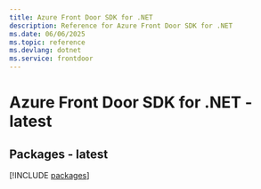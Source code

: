```yaml
---
title: Azure Front Door SDK for .NET
description: Reference for Azure Front Door SDK for .NET
ms.date: 06/06/2025
ms.topic: reference
ms.devlang: dotnet
ms.service: frontdoor
---
```

# Azure Front Door SDK for .NET - latest
## Packages - latest
[!INCLUDE [packages](front-door-index.md)]